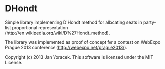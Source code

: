 DHondt
======

Simple library implementing D'Hondt method for allocating seats in party-list proportional representation (http://en.wikipedia.org/wiki/D%27Hondt_method).

The library was implemented as proof of concept for a contest on WebExpo Prague 2013 conference (http://webexpo.net/prague2013/).



Copyright (c) 2013 Jan Voracek. This software is licensed under the MIT License.
